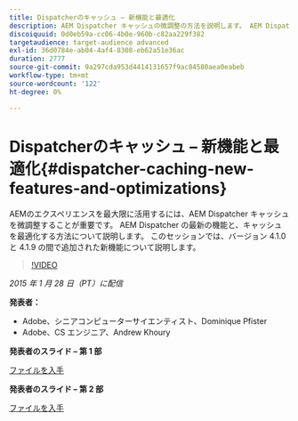 ```yaml
---
title: Dispatcherのキャッシュ – 新機能と最適化
description: AEM Dispatcher キャッシュの微調整の方法を説明します。 AEM Dispatcher の最新の機能と、キャッシュを最適化する方法について説明します。 このセッションでは、バージョン 4.1.0 と 4.1.9 の間で追加された新機能について説明します。
discoiquuid: 0d0eb59a-cc06-4b0e-960b-c82aa229f382
targetaudience: target-audience advanced
exl-id: 36d0784e-ab04-4af4-8308-eb62a51e36ac
duration: 2777
source-git-commit: 9a297cda953d4414131657f9ac84580aea0eabeb
workflow-type: tm+mt
source-wordcount: '122'
ht-degree: 0%

---
```


# Dispatcherのキャッシュ – 新機能と最適化{#dispatcher-caching-new-features-and-optimizations}

AEMのエクスペリエンスを最大限に活用するには、AEM Dispatcher キャッシュを微調整することが重要です。 AEM Dispatcher の最新の機能と、キャッシュを最適化する方法について説明します。 このセッションでは、バージョン 4.1.0 と 4.1.9 の間で追加された新機能について説明します。

>[!VIDEO](https://video.tv.adobe.com/v/19378/?quality=9)

*2015 年 1 月 28 日（PT）に配信*

**発表者：**

* Adobe、シニアコンピューターサイエンティスト、Dominique Pfister
* Adobe、CS エンジニア、Andrew Khoury

**発表者のスライド – 第 1 部**

[ファイルを入手](assets/aemgems-dispatcher-caching-part1-jan-28-2015.pdf)

**発表者のスライド – 第 2 部**

[ファイルを入手](assets/aemgems-dispatcher-caching-part2-jan-28-2015.pdf)
<!--
[Get back to the Overview](https://helpx.adobe.com/experience-manager/kt/eseminars/gems/aem-index.html)
-->
